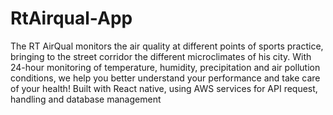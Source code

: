 # RtAirqual-App
The RT AirQual monitors the air quality at different points of sports practice, bringing to the street corridor the different microclimates of his city. With 24-hour monitoring of temperature, humidity, precipitation and air pollution conditions, we help you better understand your performance and take care of your health! Built with React native, using AWS services for API request, handling and database management
